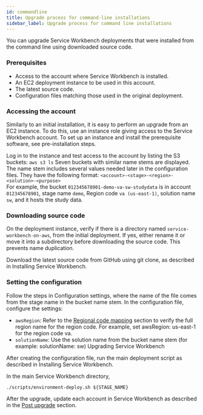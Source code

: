 ```yaml
---
id: commandline
title: Upgrade process for command-line installations
sidebar_label: Upgrade process for command line installations
---
```


You can upgrade Service Workbench deployments that were installed from the command line using downloaded source code. 

### Prerequisites

- Access to the account where Service Workbench is installed.
- An EC2 deployment instance to be used in this account.
- The latest source code.
- Configuration files matching those used in the original deployment.

### Accessing the account

Similarly to an initial installation, it is easy to perform an upgrade from an EC2 instance. To do this, use an instance role giving access to the Service Workbench account.  To set up an instance and install the prerequisite software, see pre-installation steps.

Log in to the instance and test access to the account by listing the S3 buckets:
`aws s3 ls`
Seven buckets with similar name stems are displayed.  The name stem includes several values needed later in the configuration files. They have the following format:
 `<account>-<stage>-<region>-<solution>-<purpose>`  
For example, the bucket `012345678901-demo-va-sw-studydata` is in account `012345678901`, stage name `demo`, Region code `va (us-east-1)`, solution name `sw`, and it hosts the study data.

### Downloading source code

On the deployment instance, verify if there is a directory named `service-workbench-on-aws`, from the initial deployment.  If yes, either rename it or move it into a subdirectory before downloading the source code. This prevents name duplication.

Download the latest source code from GitHub using git clone, as described in Installing Service Workbench. 

### Setting the configuration

Follow the steps in Configuration settings, where the name of the file comes from the stage name in the bucket name stem.  In the configuration file, configure the settings:

- `awsRegion`: Refer to the [Regional code mapping](/installation_guide/uninstall) section to verify the full region name for the region code. For example, set awsRegion: us-east-1 for the region code va.
- `solutionName`: Use the solution name from the bucket name stem (for example: solutionName: sw)
Upgrading Service Workbench

After creating the configuration file, run the main deployment script as described in Installing Service Workbench.

In the main Service Workbench directory,

`./scripts/environment-deploy.sh ${STAGE_NAME}`

After the upgrade, update each account in Service Workbench as described in the [Post upgrade](/installation_guide/postupgrade) section.